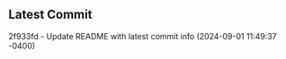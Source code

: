 
## Latest Commit
2f933fd - Update README with latest commit info (2024-09-01 11:49:37 -0400) <Yunxi-Zhou>

